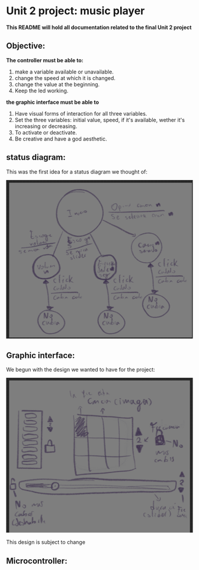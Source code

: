# Unit 2 project: music player

**This README will hold all documentation related to the final Unit 2 project**

## Objective:

**The controller must be able to:**
1. make a variable available or unavailable.
2. change the speed at which it is changed.
3. change the value at the beginning.
4. Keep the led working.


**the graphic interface must be able to**

1. Have visual forms of interaction for all three variables.
2. Set the three variables: initial value, speed, if it's available, wether it's increasing or decreasing.
3. To activate or deactivate.
4. Be creative and have a god aesthetic.


## status diagram:

This was the first idea for a status diagram we thought of:

![alt text](IMG_6188(2).PNG)



## Graphic interface:

We begun with the design we wanted to have for the project:

![alt text](IMG_6187(2).PNG)

This design is subject to change


## Microcontroller: